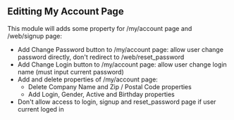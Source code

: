 Editting My Account Page
---
This module will adds some property for /my/account page and /web/signup page:
+ Add Change Password button to /my/account page: allow user change password directly,
don't redirect to /web/reset_password
+ Add Change Login button to /my/account page: allow user change login name (must input
current password)
+ Add and delete properties of /my/account page:
    + Delete Company Name and Zip / Postal Code properties
    + Add Login, Gender, Active and Birthday properties
+ Don't allow access to login, signup and reset_password page if user current loged in

